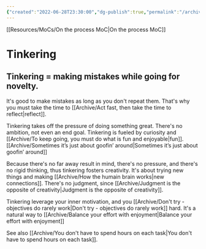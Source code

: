 ```yaml
---
{"created":"2022-06-28T23:30:00","dg-publish":true,"permalink":"/archive/tinkering/","dgPassFrontmatter":true,"updated":"2024-12-21T15:37:05.807+01:00"}
---
```


[[Resources/MoCs/On the process MoC\|On the process MoC]]
# Tinkering

## Tinkering = making mistakes while going for novelty. 
It's good to make mistakes as long as you don't repeat them. That's why you must take the time to [[Archive/Act fast, then take the time to reflect\|reflect]].

Tinkering takes off the pressure of doing something great. There's no ambition, not even an end goal. Tinkering is fueled by curiosity and [[Archive/To keep going, you must do what is fun and enjoyable\|fun]].  [[Archive/Sometimes it’s just about goofin’ around\|Sometimes it’s just about goofin’ around]]

Because there's no far away result in mind, there's no pressure, and there's no rigid thinking, thus tinkering fosters creativity. It's about trying new things and making [[Archive/How the humain brain works\|new connections]]. There's no judgment, since [[Archive/Judgment is the opposite of creativity\|Judgment is the opposite of creativity]].

Tinkering leverage your inner motivation, and you [[Archive/Don't try - objectives do rarely work\|Don't try - objectives do rarely work]] hard. 
It's a natural way to [[Archive/Balance your effort with enjoyment\|Balance your effort with enjoyment]]

See also [[Archive/You don't have to spend hours on each task\|You don't have to spend hours on each task]].